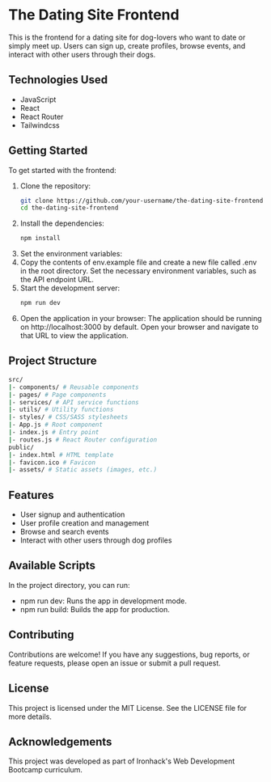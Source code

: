 # The Dating Site Frontend

This is the frontend for a dating site for dog-lovers who want to date or simply meet up. Users can sign up, create profiles, browse events, and interact with other users through their dogs.

## Technologies Used
   * JavaScript
   * React
   * React Router
   * Tailwindcss

## Getting Started
To get started with the frontend:
1. Clone the repository:
   ```bash
   git clone https://github.com/your-username/the-dating-site-frontend.git
   cd the-dating-site-frontend
   ```
2. Install the dependencies:
   ```bash
   npm install
   ```
3. Set the environment variables:
4. Copy the contents of env.example file and create a new file called .env in the root directory. Set the necessary environment variables, such as the API endpoint URL.
5. Start the development server:
   ```bash
   npm run dev
   ```
6. Open the application in your browser:
The application should be running on http://localhost:3000 by default. Open your browser and navigate to that URL to view the application.

## Project Structure
   ```bash
   src/
   |- components/ # Reusable components
   |- pages/ # Page components
   |- services/ # API service functions
   |- utils/ # Utility functions
   |- styles/ # CSS/SASS stylesheets
   |- App.js # Root component
   |- index.js # Entry point
   |- routes.js # React Router configuration
   public/
   |- index.html # HTML template
   |- favicon.ico # Favicon
   |- assets/ # Static assets (images, etc.)
   ```

 ## Features
   * User signup and authentication
   * User profile creation and management
   * Browse and search events
   * Interact with other users through dog profiles

## Available Scripts
In the project directory, you can run:

   * npm run dev: Runs the app in development mode.
   * npm run build: Builds the app for production.

## Contributing
Contributions are welcome! If you have any suggestions, bug reports, or feature requests, please open an issue or submit a pull request.

## License
This project is licensed under the MIT License. See the LICENSE file for more details.

## Acknowledgements
This project was developed as part of Ironhack's Web Development Bootcamp curriculum.